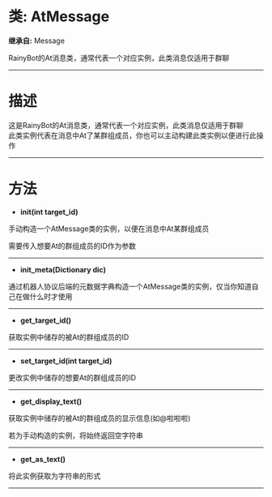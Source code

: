# 类: AtMessage  
  
**继承自:** Message  
  
RainyBot的At消息类，通常代表一个对应实例，此类消息仅适用于群聊  
  
---  
  
# 描述  
  
这是RainyBot的At消息类，通常代表一个对应实例，此类消息仅适用于群聊   
此类实例代表在消息中At了某群组成员，你也可以主动构建此类实例以便进行此操作  
  
---  
  
# 方法 
  
- **init(int target_id)**  
  
手动构造一个AtMessage类的实例，以便在消息中At某群组成员   
  
需要传入想要At的群组成员的ID作为参数  
  
---  
  
- **init_meta(Dictionary dic)**  
  
通过机器人协议后端的元数据字典构造一个AtMessage类的实例，仅当你知道自己在做什么时才使用  
  
---  
  
- **get_target_id()**  
  
获取实例中储存的被At的群组成员的ID  
  
---  
  
- **set_target_id(int target_id)**  
  
更改实例中储存的想要At的群组成员的ID  
  
---  
  
- **get_display_text()**  
  
获取实例中储存的被At的群组成员的显示信息(如@啦啦啦)   
  
若为手动构造的实例，将始终返回空字符串  
  
---  
  
- **get_as_text()**  
  
将此实例获取为字符串的形式  
  
---  
  

